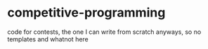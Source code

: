 # competitive-programming

code for contests, the one I can write from scratch anyways, so no templates and whatnot here
